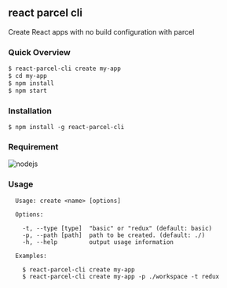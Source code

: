 ## react parcel cli
Create React apps with no build configuration with parcel

### Quick Overview
```bash
$ react-parcel-cli create my-app
$ cd my-app
$ npm install
$ npm start
```

### Installation
```
$ npm install -g react-parcel-cli
```

### Requirement
![nodejs](https://img.shields.io/badge/nodejs-%3E%3D%208.x-red.svg)


### Usage
```
  Usage: create <name> [options]

  Options:

    -t, --type [type]  "basic" or "redux" (default: basic)
    -p, --path [path]  path to be created. (default: ./)
    -h, --help         output usage information

  Examples:

    $ react-parcel-cli create my-app
    $ react-parcel-cli create my-app -p ./workspace -t redux
```
